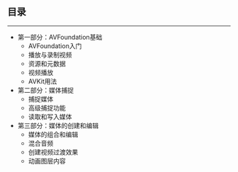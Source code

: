 ## 目录

-----

- 第一部分：AVFoundation基础
  - AVFoundation入门
  - 播放与录制视频
  - 资源和元数据
  - 视频播放
  - AVKit用法
- 第二部分：媒体捕捉
  - 捕捉媒体
  - 高级捕捉功能
  - 读取和写入媒体
- 第三部分：媒体的创建和编辑
  - 媒体的组合和编辑
  - 混合音频
  - 创建视频过渡效果
  - 动画图层内容

